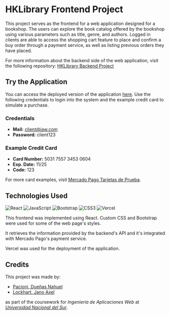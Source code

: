 # HKLibrary Frontend Project #
This project serves as the frontend for a web application designed for a bookshop. The users can explore the book catalog offered by the bookshop using various parameters such as title, genre, and authors. Logged in clients are able to access the shopping cart feature to place and confirm a buy order through a payment service, as well as listing previous orders they have placed.

For more information about the backend side of the web application, visit the following repository: [HKLibrary Backend Project](https://github.com/JanoALockhart/ProyectoLaravelLibreria2023)


## Try the Application
You can access the deployed version of the application [here](https://proyecto-react-libreria2023.vercel.app/). Use the following credentials to login into the system and the example credit card to simulate a purchase.

### Credentials
- **Mail:** client@iaw.com
- **Password:** client123

### Example Credit Card
- **Card Number:** 5031 7557 3453 0604	
- **Exp. Date:** 11/25
- **Code:** 123

For more card examples, visit [Mercado Pago Tarjetas de Prueba](https://www.mercadopago.com.ar/developers/es/docs/checkout-api/additional-content/your-integrations/test/cards).

## Technologies Used
![React](https://img.shields.io/badge/react-%2320232a.svg?logo=React&logoColor=%2361DAFB)
![JavaScript](https://img.shields.io/badge/JavaScript-%23323330.svg?logo=javascript&logoColor=%23F7DF1E)
![Bootstrap](https://img.shields.io/badge/Bootstrap-%238511FA.svg?logo=bootstrap&logoColor=white)
![CSS3](https://img.shields.io/badge/css3-%231572B6.svg?logo=css3&logoColor=white)
![Vercel](https://img.shields.io/badge/Vercel-%23000000.svg?logo=vercel&logoColor=white)

This frontend was implemented using React. Custom CSS and Bootstrap were used for some of the web page's styles.

It retrieves the information provided by the backend's API and it's integrated with Mercado Pago's payment service.

Vercel was used for the deployment of the application.

## Credits
This project was made by: 
- [Pacioni, Dueñas Nahuel](https://github.com/NahuelDP8)
- [Lockhart, Jano Axel](https://github.com/JanoALockhart) 

as part of the coursework for *Ingeniería de Aplicaciones Web* at *[Universidad Nacional del Sur](https://uns.edu.ar/)*.

  
